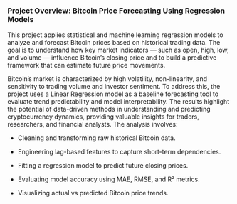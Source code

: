 ### Project Overview: Bitcoin Price Forecasting Using Regression Models

This project applies statistical and machine learning regression models to analyze and forecast Bitcoin prices based on historical trading data. The goal is to understand how key market indicators — such as open, high, low, and volume — influence Bitcoin’s closing price and to build a predictive framework that can estimate future price movements.

Bitcoin’s market is characterized by high volatility, non-linearity, and sensitivity to trading volume and investor sentiment. To address this, the project uses a Linear Regression model as a baseline forecasting tool to evaluate trend predictability and model interpretability. The results highlight the potential of data-driven methods in understanding and predicting cryptocurrency dynamics, providing valuable insights for traders, researchers, and financial analysts.
The analysis involves:

* Cleaning and transforming raw historical Bitcoin data.

* Engineering lag-based features to capture short-term dependencies.

* Fitting a regression model to predict future closing prices.

* Evaluating model accuracy using MAE, RMSE, and R² metrics.

* Visualizing actual vs predicted Bitcoin price trends.

